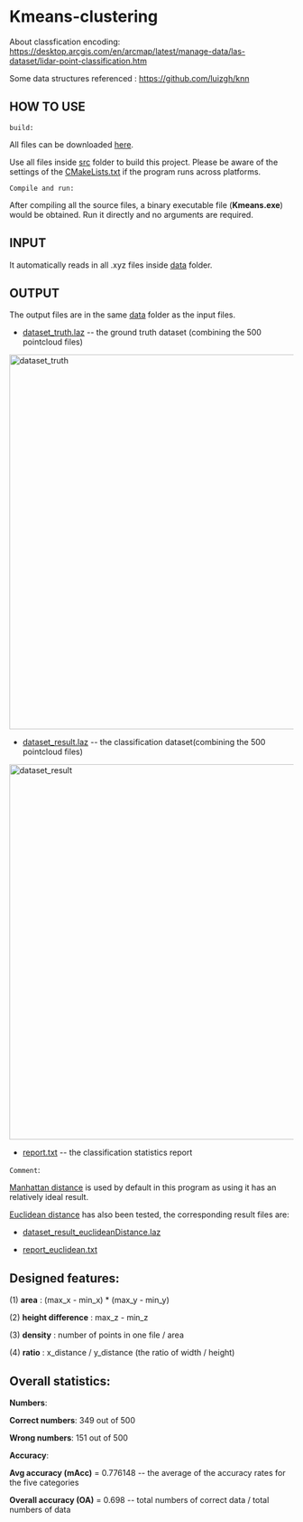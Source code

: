 # Kmeans-clustering

About classfication encoding: 
https://desktop.arcgis.com/en/arcmap/latest/manage-data/las-dataset/lidar-point-classification.htm

Some data structures referenced : https://github.com/luizgh/knn

## HOW TO USE

`build:` 

All files can be downloaded [here](https://github.com/SEUZFY/Kmeans_clustering/releases/tag/Kmeans-v1.0).

Use all files inside [src](https://github.com/SEUZFY/Kmeans_clustering/tree/master/Kmeans/src) folder to build this project. 
Please be aware of the settings of the [CMakeLists.txt](https://github.com/SEUZFY/Kmeans_clustering/blob/master/Kmeans/CMakeLists.txt)
if the program runs across platforms.

`Compile and run:`

After compiling all the source files, a binary executable file (**Kmeans.exe**) would be obtained. Run it directly and no arguments are required.

## INPUT
It automatically reads in all .xyz files inside [data](https://github.com/SEUZFY/Kmeans_clustering/tree/master/Kmeans/data) folder.

## OUTPUT

The output files are in the same [data](https://github.com/SEUZFY/Kmeans_clustering/tree/master/Kmeans/data) folder as the input files.

* [dataset_truth.laz](https://github.com/SEUZFY/Kmeans_clustering/blob/master/Kmeans/data/dataset_truth.laz) -- the ground truth dataset (combining the 500 pointcloud files)

<img width="663" alt="dataset_truth" src="https://user-images.githubusercontent.com/72781910/156752307-a595f68e-2b45-4458-b355-b3e8f5e95239.PNG">

* [dataset_result.laz](https://github.com/SEUZFY/Kmeans_clustering/blob/master/Kmeans/data/dataset_result.laz) -- the classification dataset(combining the 500 pointcloud files) 

<img width="664" alt="dataset_result" src="https://user-images.githubusercontent.com/72781910/156752428-751f3c5a-2f77-4b34-a023-d980eff1fa48.PNG">

* [report.txt](https://github.com/SEUZFY/Kmeans_clustering/blob/master/Kmeans/data/report.txt) -- the classification statistics report

`Comment`: 

[Manhattan distance](https://iq.opengenus.org/manhattan-distance/) is used by default in this program as using it has an relatively ideal result.

[Euclidean distance](https://en.wikipedia.org/wiki/Euclidean_distance) has also been tested, the corresponding result files are:

* [dataset_result_euclideanDistance.laz](https://github.com/SEUZFY/Kmeans_clustering/blob/master/Kmeans/data/dataset_result_euclideanDistance.laz)

* [report_euclidean.txt](https://github.com/SEUZFY/Kmeans_clustering/blob/master/Kmeans/data/report_euclidean.txt)

## Designed features:

(1) **area** : (max_x - min_x) * (max_y - min_y)

(2) **height difference** : max_z - min_z

(3) **density** : number of points in one file / area

(4)	**ratio** : x_distance / y_distance (the ratio of width / height)

## Overall statistics:

**Numbers**: 

**Correct numbers**: 349 out of 500

**Wrong numbers**: 151 out of 500

**Accuracy**: 

**Avg accuracy (mAcc)** = 0.776148 -- the average of the accuracy rates for the five categories

**Overall accuracy (OA)** = 0.698 -- total numbers of correct data / total numbers of data
